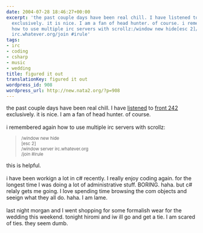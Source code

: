 ```yaml
---
date: 2004-07-28 18:46:27+00:00
excerpt: 'the past couple days have been real chill. I have listened to front 242
  exclusively. it is nice. I am a fan of head hunter. of course. i remembered again
  how to use multiple irc servers with scrollz:/window new hide[esc 2]/window server
  irc.whatever.org/join #irule'
tags:
- irc
- coding
- csharp
- music
- wedding
title: figured it out
translationKey: figured it out
wordpress_id: 908
wordpress_url: http://new.nata2.org/?p=908
---
```


the past couple days have been real chill. I have <a href="http://dopeman.org/itunes">listened</a> to <a href="http://www.front242.com/splash.htm">front 242</a> exclusively. it is nice. I am a fan of head hunter. of course. <br/><br/>i remembered again how to use multiple irc servers with scrollz:<blockquote><small>/window new hide<br/>[esc 2]<br/>/window server irc.whatever.org<br/>/join #irule</small></blockquote>

this is helpful. <br/><br/>i have been workign a lot in c# recently. I really enjoy coding again. for the longest time I was doing a lot of administrative stuff. BORING. haha. but c# relaly gets me going. I love spending time browsing the com objects and seeign what they all do. haha. I am lame. <br/><br/>last night morgan and I went shopping for some formalish wear for the wedding this weekend. tonight hiromi and iw ill go and get a tie. I am scared of ties. they seem dumb.